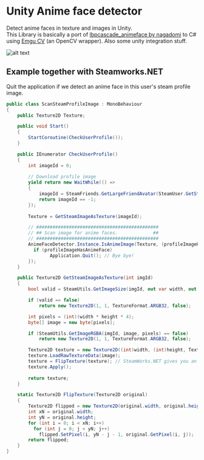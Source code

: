 # Unity Anime face detector
Detect anime faces in texture and images in Unity.  
This Library is basically a port of [lbpcascade_animeface by nagadomi](https://github.com/nagadomi/lbpcascade_animeface) to C# using [Emgu CV](https://www.emgu.com/wiki/index.php/Main_Page) (an OpenCV wrapper).  Also some unity integration stuff.
  
 ![alt text](https://i.imgur.com/DSVgVOo.gif)  
## Example together with Steamworks.NET
Quit the application if we detect an anime face in this user's steam profile image.

```c#
public class ScanSteamProfileImage : MonoBehaviour
{
    public Texture2D Texture;

    public void Start()
    {
        StartCoroutine(CheckUserProfile());
    }

    public IEnumerator CheckUserProfile()
    {
        int imageId = 0;
        
        // Download profile image
        yield return new WaitWhile(() =>
        {
            imageId = SteamFriends.GetLargeFriendAvatar(SteamUser.GetSteamID());
            return imageId == -1;
        }); 
        
        Texture = GetSteamImageAsTexture(imageId);

        // #############################################
        // ## Scan image for anime faces.             ##
        // #############################################
        AnimeFaceDetector.Instance.IsAnimeImage(Texture, (profileImageHasAnimeFace) => {
          if (profileImageHasAnimeFace)
                Application.Quit(); // Bye bye!
        });
    }

    public Texture2D GetSteamImageAsTexture(int imgId)
    {
        bool valid = SteamUtils.GetImageSize(imgId, out var width, out var height);

        if (valid == false)
            return new Texture2D(1, 1, TextureFormat.ARGB32, false);

        int pixels = (int)(width * height * 4);
        byte[] image = new byte[pixels];

        if (SteamUtils.GetImageRGBA(imgId, image, pixels) == false)
            return new Texture2D(1, 1, TextureFormat.ARGB32, false);

        Texture2D texture = new Texture2D((int)width, (int)height, TextureFormat.RGBA32, false, true);
        texture.LoadRawTextureData(image);
        texture = FlipTexture(texture); // SteamWorks.NET gives you an upside down image.
        texture.Apply();
        
        return texture;
    }

    static Texture2D FlipTexture(Texture2D original)
    {
        Texture2D flipped = new Texture2D(original.width, original.height);
        int xN = original.width;
        int yN = original.height;
        for (int i = 0; i < xN; i++)
          for (int j = 0; j < yN; j++)
            flipped.SetPixel(i, yN - j - 1, original.GetPixel(i, j));
        return flipped;
    }
}
```
